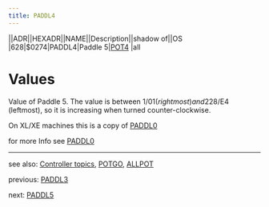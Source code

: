 ```yaml
---
title: PADDL4
---
```

||ADR||HEXADR||NAME||Description||shadow of||OS  
|628|$0274|PADDL4|Paddle 5|[POT4](../POT4/index.md) |all  
# Values  
Value of Paddle 5. The value is between 1/$01 (rightmost) and 228/$E4 (leftmost), so it is increasing when turned counter-clockwise.  
  
On XL/XE machines this is a copy of [PADDL0](../PADDL0/index.md)  
  
for more Info see [PADDL0](../PADDL0/index.md)  
  
  
---
see also: [Controller topics](../Controller_topics/index.md), [POTGO](../POTGO/index.md), [ALLPOT](../ALLPOT/index.md)  
  
previous: [PADDL3](../PADDL3/index.md)  
  
next: [PADDL5](../PADDL5/index.md)  
